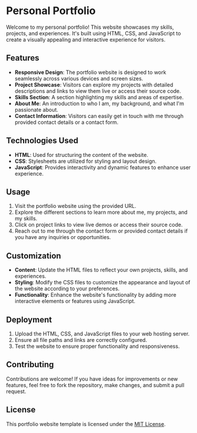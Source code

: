 # Personal Portfolio

Welcome to my personal portfolio! This website showcases my skills, projects, and experiences. It's built using HTML, CSS, and JavaScript to create a visually appealing and interactive experience for visitors.

## Features

- **Responsive Design**: The portfolio website is designed to work seamlessly across various devices and screen sizes.
- **Project Showcase**: Visitors can explore my projects with detailed descriptions and links to view them live or access their source code.
- **Skills Section**: A section highlighting my skills and areas of expertise.
- **About Me**: An introduction to who I am, my background, and what I'm passionate about.
- **Contact Information**: Visitors can easily get in touch with me through provided contact details or a contact form.

## Technologies Used

- **HTML**: Used for structuring the content of the website.
- **CSS**: Stylesheets are utilized for styling and layout design.
- **JavaScript**: Provides interactivity and dynamic features to enhance user experience.

## Usage

1. Visit the portfolio website using the provided URL.
2. Explore the different sections to learn more about me, my projects, and my skills.
3. Click on project links to view live demos or access their source code.
4. Reach out to me through the contact form or provided contact details if you have any inquiries or opportunities.

## Customization

- **Content**: Update the HTML files to reflect your own projects, skills, and experiences.
- **Styling**: Modify the CSS files to customize the appearance and layout of the website according to your preferences.
- **Functionality**: Enhance the website's functionality by adding more interactive elements or features using JavaScript.

## Deployment

1. Upload the HTML, CSS, and JavaScript files to your web hosting server.
2. Ensure all file paths and links are correctly configured.
3. Test the website to ensure proper functionality and responsiveness.

## Contributing

Contributions are welcome! If you have ideas for improvements or new features, feel free to fork the repository, make changes, and submit a pull request.

## License

This portfolio website template is licensed under the [MIT License](LICENSE).

